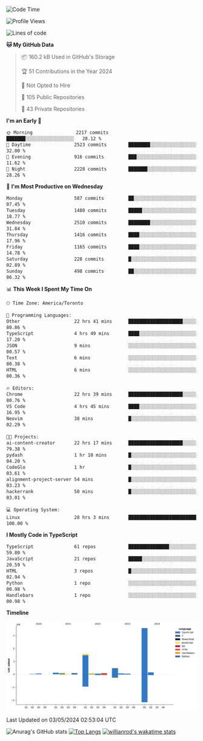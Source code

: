 <!--START_SECTION:waka-->
![Code Time](http://img.shields.io/badge/Code%20Time-1%2C504%20hrs%2034%20mins-blue)

![Profile Views](http://img.shields.io/badge/Profile%20Views-0-blue)

![Lines of code](https://img.shields.io/badge/From%20Hello%20World%20I%27ve%20Written-6.5%20million%20lines%20of%20code-blue)

**🐱 My GitHub Data** 

> 📦 160.2 kB Used in GitHub's Storage 
 > 
> 🏆 51 Contributions in the Year 2024
 > 
> 🚫 Not Opted to Hire
 > 
> 📜 105 Public Repositories 
 > 
> 🔑 43 Private Repositories 
 > 
**I'm an Early 🐤** 

```text
🌞 Morning                2217 commits        ███████░░░░░░░░░░░░░░░░░░   28.12 % 
🌆 Daytime                2523 commits        ████████░░░░░░░░░░░░░░░░░   32.00 % 
🌃 Evening                916 commits         ███░░░░░░░░░░░░░░░░░░░░░░   11.62 % 
🌙 Night                  2228 commits        ███████░░░░░░░░░░░░░░░░░░   28.26 % 
```
📅 **I'm Most Productive on Wednesday** 

```text
Monday                   587 commits         ██░░░░░░░░░░░░░░░░░░░░░░░   07.45 % 
Tuesday                  1480 commits        █████░░░░░░░░░░░░░░░░░░░░   18.77 % 
Wednesday                2510 commits        ████████░░░░░░░░░░░░░░░░░   31.84 % 
Thursday                 1416 commits        ████░░░░░░░░░░░░░░░░░░░░░   17.96 % 
Friday                   1165 commits        ████░░░░░░░░░░░░░░░░░░░░░   14.78 % 
Saturday                 228 commits         █░░░░░░░░░░░░░░░░░░░░░░░░   02.89 % 
Sunday                   498 commits         ██░░░░░░░░░░░░░░░░░░░░░░░   06.32 % 
```


📊 **This Week I Spent My Time On** 

```text
🕑︎ Time Zone: America/Toronto

💬 Programming Languages: 
Other                    22 hrs 41 mins      ████████████████████░░░░░   80.86 % 
TypeScript               4 hrs 49 mins       ████░░░░░░░░░░░░░░░░░░░░░   17.20 % 
JSON                     9 mins              ░░░░░░░░░░░░░░░░░░░░░░░░░   00.57 % 
Text                     6 mins              ░░░░░░░░░░░░░░░░░░░░░░░░░   00.38 % 
HTML                     6 mins              ░░░░░░░░░░░░░░░░░░░░░░░░░   00.36 % 

🔥 Editors: 
Chrome                   22 hrs 39 mins      ████████████████████░░░░░   80.76 % 
VS Code                  4 hrs 45 mins       ████░░░░░░░░░░░░░░░░░░░░░   16.95 % 
Neovim                   38 mins             █░░░░░░░░░░░░░░░░░░░░░░░░   02.29 % 

🐱‍💻 Projects: 
ai-content-creator       22 hrs 17 mins      ████████████████████░░░░░   79.38 % 
pydash                   1 hr 10 mins        █░░░░░░░░░░░░░░░░░░░░░░░░   04.20 % 
CodeGlo                  1 hr                █░░░░░░░░░░░░░░░░░░░░░░░░   03.61 % 
alignment-project-server 54 mins             █░░░░░░░░░░░░░░░░░░░░░░░░   03.23 % 
hackerrank               50 mins             █░░░░░░░░░░░░░░░░░░░░░░░░   03.01 % 

💻 Operating System: 
Linux                    28 hrs 3 mins       █████████████████████████   100.00 % 
```

**I Mostly Code in TypeScript** 

```text
TypeScript               61 repos            ███████████████░░░░░░░░░░   59.80 % 
JavaScript               21 repos            █████░░░░░░░░░░░░░░░░░░░░   20.59 % 
HTML                     3 repos             █░░░░░░░░░░░░░░░░░░░░░░░░   02.94 % 
Python                   1 repo              ░░░░░░░░░░░░░░░░░░░░░░░░░   00.98 % 
Handlebars               1 repo              ░░░░░░░░░░░░░░░░░░░░░░░░░   00.98 % 
```



**Timeline**

![Lines of Code chart](https://raw.githubusercontent.com/wise-introvert/wise-introvert/master/assets/bar_graph.png)


 Last Updated on 03/05/2024 02:53:04 UTC
<!--END_SECTION:waka-->

![Anurag's GitHub stats](https://github-readme-stats.vercel.app/api?username=wise-introvert&count_private=true&show_icons=true)
[![Top Langs](https://github-readme-stats.vercel.app/api/top-langs/?username=wise-introvert&langs_count=10)](https://github.com/anuraghazra/github-readme-stats)
[![willianrod's wakatime stats](https://github-readme-stats.vercel.app/api/wakatime?username=wiseintrovert)](https://github.com/anuraghazra/github-readme-stats)
